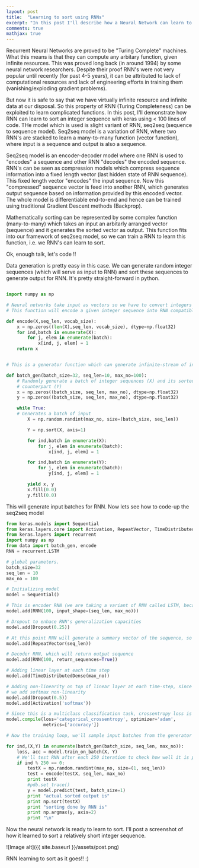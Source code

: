 ```yaml
---
layout: post
title:  "Learning to sort using RNNs"
excerpt: "In this post I'll describe how a Neural Network can learn to sort an integer sequence"
comments: true
mathjax: true
---
```


Recurrent Neural Networks are proved to be "Turing Complete" machines. What this means is that they can compute any arbitary function, given infinite resources. This was proved long back (in around 1994) by some neural network researchers. Despite their proof RNN's were not very popular until recently (for past 4-5 years), it can be attributed to lack of computational resources and lack of engineering efforts in training them (vanishing/exploding gradient problems). 

But now it is safe to say that we have virtually infinite resource and infinite data at our disposal. So this property of RNN (Turing Completeness) can be exploited to learn complicated functions. In this post, I'll demonstrate how RNN can learn to sort an integer sequence with keras using < 100 lines of code. THe model which is used is slight variant of RNN, seq2seq (sequence to sequence model). Seq2seq model is a variation of RNN, where two RNN's are stacked to learn a many-to-many function (vector function), where input is a sequence and output is also a sequence. 

Seq2seq model is an encoder-decoder model where one RNN is used to "encodes" a sequence and other RNN "decodes" the encoded sequence. RNN's can be seen as compression models which compress sequence information into a fixed length vector (last hidden state of RNN sequence). This fixed length vector "encodes" the input sequence. Now this "compressed" sequence vector is feed into another RNN, which generates output sequence based on information provided by this encoded vector. The whole model is differentiable end-to-end and hence can be trained using traditional Gradient Descent methods (Backprop). 

Mathematically sorting can be represented by some complex function (many-to-many) which takes an input an arbitarly arranged vector (sequence) and it generates the sorted vector as output. This function fits into our framework of seq2seq model, so we can train a RNN to learn this function, i.e. we RNN's can learn to sort. 

Ok, enough talk, let's code !!

Data generation is pretty easy in this case. We can generate random integer sequences (which will serve as input to RNN) and sort these sequences to generate output for RNN. It's pretty straight-forward in python. 

```python

import numpy as np

# Neural networks take input as vectors so we have to convert integers to vectors using one-hot encoding
# This function will encode a given integer sequence into RNN compatible format (one-hot representation)

def encode(X,seq_len, vocab_size):
    x = np.zeros((len(X),seq_len, vocab_size), dtype=np.float32)
    for ind,batch in enumerate(X):
        for j, elem in enumerate(batch):
            x[ind, j, elem] = 1
    return x


# This is a generator function which can generate infinite-stream of inputs for training

def batch_gen(batch_size=32, seq_len=10, max_no=100):
    # Randomly generate a batch of integer sequences (X) and its sorted
    # counterpart (Y)
    x = np.zeros((batch_size, seq_len, max_no), dtype=np.float32)
    y = np.zeros((batch_size, seq_len, max_no), dtype=np.float32)

    while True:
	# Generates a batch of input
        X = np.random.randint(max_no, size=(batch_size, seq_len))

        Y = np.sort(X, axis=1)

        for ind,batch in enumerate(X):
            for j, elem in enumerate(batch):
                x[ind, j, elem] = 1

        for ind,batch in enumerate(Y):
            for j, elem in enumerate(batch):
                y[ind, j, elem] = 1

        yield x, y
        x.fill(0.0)
        y.fill(0.0)
```

This will generate input batches for RNN. Now lets see how to code-up the seq2seq model

```python
from keras.models import Sequential
from keras.layers.core import Activation, RepeatVector, TimeDistributedDense, Dropout, Dense
from keras.layers import recurrent
import numpy as np
from data import batch_gen, encode
RNN = recurrent.LSTM

# global parameters.
batch_size=32
seq_len = 10
max_no = 100

# Initializing model 
model = Sequential()

# This is encoder RNN (we are taking a variant of RNN called LSTM, because plain RNN's suffer from long-term dependencies issues
model.add(RNN(100, input_shape=(seq_len, max_no)))

# Dropout to enhace RNN's generalization capacities 
model.add(Dropout(0.25))

# At this point RNN will generate a summary vector of the sequence, so to feed it to decoder we need to repeat it lenght of output seq. number of times
model.add(RepeatVector(seq_len))

# Decoder RNN, which will return output sequence 
model.add(RNN(100, return_sequences=True))

# Adding linear layer at each time step 
model.add(TimeDistributedDense(max_no))

# Adding non-linearity on top of linear layer at each time-step, since output at each time step is supposed to be probability distribution over max. no of integer in sequence
# we add softmax non-linearity
model.add(Dropout(0.5))
model.add(Activation('softmax'))

# Since this is a multiclass classification task, crossentropy loss is being used. Optimizer is adam, which is a particular instance of adaptive learning rate Gradient Descent methods
model.compile(loss='categorical_crossentropy', optimizer='adam',
              metrics=['accuracy'])

# Now the training loop, we'll sample input batches from the generator function written previously and feed it to the RNN for learning

for ind,(X,Y) in enumerate(batch_gen(batch_size, seq_len, max_no)):
    loss, acc = model.train_on_batch(X, Y)
    # We'll test RNN after each 250 iteration to check how well it is performing
    if ind % 250 == 0:
        testX = np.random.randint(max_no, size=(1, seq_len))
        test = encode(testX, seq_len, max_no)
        print testX
        #pdb.set_trace()
        y = model.predict(test, batch_size=1)
        print "actual sorted output is"
        print np.sort(testX)
        print "sorting done by RNN is"
        print np.argmax(y, axis=2)
        print "\n"

```

Now the neural network is ready to learn to sort. I'll post a screenshot of how it learned to sort a relatively short integer sequence. 

![Image alt]({{ site.baseurl }}/assets/post.png)

RNN learning to sort as it goes!! :)
